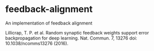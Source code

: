 # feedback-alignment

An implementation of feedback alignment

Lillicrap, T. P. et al. Random synaptic feedback weights support error backpropagation for deep learning. Nat. Commun. 7, 13276 doi: 10.1038/ncomms13276 (2016).

